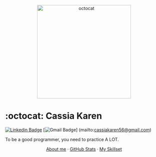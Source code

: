 <p align="center">
  <img width="300" src="https://porforever.tumblr.com/post/141250589613/programmer-day" alt="octocat">
</p>

# :octocat: Cassia Karen

[![Linkedin Badge](https://img.shields.io/badge/LinkedIn--000?style=social&logo=Linkedin&logoColor=0077B5&link=https:https://www.linkedin.com/in/cassia-karen-de-sousa-santos-0132031b4/)](https:https://www.linkedin.com/in/cassia-karen-de-sousa-santos-0132031b4/)
[![Gmail Badge](https://img.shields.io/badge/email--000?style=social&logo=microsoft-outlook&logoColor=0078d4&link=mailto:cassiakaren56@gmail.com)]
(mailto:cassiakaren56@gmail.com)

To be a good programmer, you need to practice A LOT.

<p align='center'>
  <a href="#about-me">About me</a>
  ·
  <a href="#github-stats">GitHub Stats</a>
  ·
  <a href="#skills-check">My Skillset</a>
</p>
